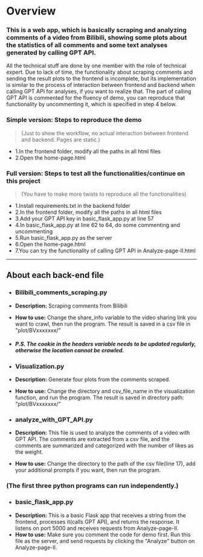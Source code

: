 # Overview

### This is a web app, which is basically scraping and analyzing comments of a video from Bilibili, showing some plots about the statistics of all comments and some text analyses generated by calling GPT API.

All the technical stuff are done by one member with the role of technical expert. Due to lack of time, the functionality about scraping comments and sending the result plots to the frontend is incomplete, but its implementation is similar to the process of interaction between frontend and backend when calling GPT API for analyses, if you want to realize that.
The part of calling GPT API is commented for the fluency of demo, you can reproduce that functionality by uncommenting it, which is specified in step 4 below.


### Simple version: Steps to reproduce the demo 
>(Just to show the workflow, no actual interaction between frontend and backend. Pages are static.)
- 1.In the frontend folder, modify all the paths in all html files 
- 2.Open the home-page.html


### Full version: Steps to test all the functionalities/continue on this project
>(You have to make more twists to reproduce all the functionalities)
- 1.Install requirements.txt in the backend folder
- 2.In the frontend folder, modify all the paths in all html files 
- 3.Add your GPT API key in basic_flask_app.py at line 57
- 4.In basic_flask_app.py at line 62 to 64, do some commenting and uncommenting
- 5.Run basic_flask_app.py as the server
- 6.Open the home-page.html
- 7.You can try the functionality of calling GPT API in Analyze-page-II.html


---
## About each back-end file
- ### Bilibili_comments_scraping.py
- **Description:** Scraping comments from Bilibili
- **How to use:** Change the share_info variable to the video sharing link you want to crawl, then run the program. The result is saved in a csv file in "plot/BVxxxxxxx/"
- ##### P.S. The cookie in the headers variable needs to be updated regularly, otherwise the location cannot be crawled.




- ### Visualization.py
- **Description:** Generate four plots from the comments scraped.
- **How to use:** Change the directory and csv_file_name in the visualization function, and run the program. The result is saved in directory path: "plot/BVxxxxxxx/"

- ### analyze_with_GPT_API.py
- **Description:** This file is used to analyze the comments of a video with GPT API. The comments are extracted from a csv file, and the comments are summarized and categorized with the number of likes as the weight.
- **How to use:** Change the directory to the path of the csv file(line 17), add your additional prompts if you want, then run the program.

### (The first three python programs can run independently.)

- ### basic_flask_app.py
- **Description:**  This is a basic Flask app that receives a string from the frontend, processes it(calls GPT API), and returns the response. It listens on port 5000 and receives requests from Analyze-page-II.
- **How to use:** Make sure you comment the code for demo first. Run this file as the server, and send requests by clicking the "Analyze" button on Analyze-page-II.




